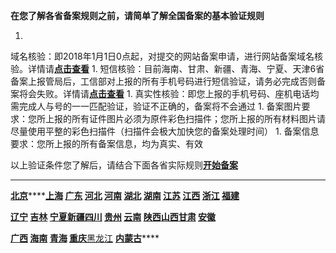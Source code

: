 **在您了解各省备案规则之前，请简单了解全国备案的基本验证规则**

1. 
域名核验：即2018年1月1日0点起，对提交的网站备案申请，进行网站备案域名核验。详情请[**点击查看**](https://www.jdcloud.com/help/detail/2006/isCatalog/1)
1. 
短信核验：目前海南、甘肃、新疆、青海、宁夏、天津6省备案上报管局后，工信部对上报的所有手机号码进行短信验证，请务必完成否则备案将会失败。详情请[**点击查看**](https://www.jdcloud.com/help/detail/1877/isCatalog/1)
1. 
真实性核验：即您上报的手机号码、座机电话均需完成人与号的一一匹配验证，验证不正确的，备案将不会通过
1. 
备案图片要求：您所上报的所有证件图片必须为原件彩色扫描件；您所上报的所有材料图片请尽量使用平整的彩色扫描件（扫描件会极大加快您的备案处理时间）
1. 
备案信息要求：您所上报的所有备案信息，均为真实、有效

以上验证条件您了解后，请结合下面各省实际规则[**开始备案**](https://uc.jdcloud.com/login?returnUrl=http://record-console.jcloud.com/)

****

[**北京**](https://www.jdcloud.com/help/detail/2948/isCatalog/1)******[上海](https://www.jdcloud.com/help/detail/2949/isCatalog/1) [广东](https://www.jdcloud.com/help/detail/3004/isCatalog/1) [河北](https://www.jdcloud.com/help/detail/3008/isCatalog/1) [河南](https://www.jdcloud.com/help/detail/3007/isCatalog/1) [湖北](https://www.jdcloud.com/help/detail/3015/isCatalog/1) [湖南](https://www.jdcloud.com/help/detail/3009/isCatalog/1) [江苏](https://www.jdcloud.com/help/detail/3005/isCatalog/1) [江西](https://www.jdcloud.com/help/detail/3010/isCatalog/1) [浙江](https://www.jdcloud.com/help/detail/3006/isCatalog/1) [福建](https://www.jdcloud.com/help/detail/3014/isCatalog/1)**

**[辽宁](https://www.jdcloud.com/help/detail/3016/isCatalog/1) [吉林](https://www.jdcloud.com/help/detail/3017/isCatalog/1) [宁夏](https://www.jdcloud.com/help/detail/3034/isCatalog/1)**[**新疆**](https://www.jdcloud.com/help/detail/3035/isCatalog/1)******[四川](https://www.jdcloud.com/help/detail/3011/isCatalog/1) [贵州](https://www.jdcloud.com/help/detail/3032/isCatalog/1) [云南](https://www.jdcloud.com/help/detail/3026/isCatalog/1) [陕西](https://www.jdcloud.com/help/detail/3012/isCatalog/1)**[**山西**](https://www.jdcloud.com/help/detail/3023/isCatalog/1)******[甘肃](https://www.jdcloud.com/help/detail/3037/isCatalog/1) [安徽](https://www.jdcloud.com/help/detail/3013/isCatalog/1)**

**[](https://www.jdcloud.com/help/detail/3013/isCatalog/1)[广西](https://www.jdcloud.com/help/detail/3022/isCatalog/1) [海南](https://www.jdcloud.com/help/detail/3040/isCatalog/1) [青海](https://www.jdcloud.com/help/detail/3036/isCatalog/1) [重庆](https://www.jdcloud.com/help/detail/3039/isCatalog/1)**[黑龙江](https://www.jdcloud.com/help/detail/3020/isCatalog/1) **[内蒙古](https://www.jdcloud.com/help/detail/3021/isCatalog/1)******
